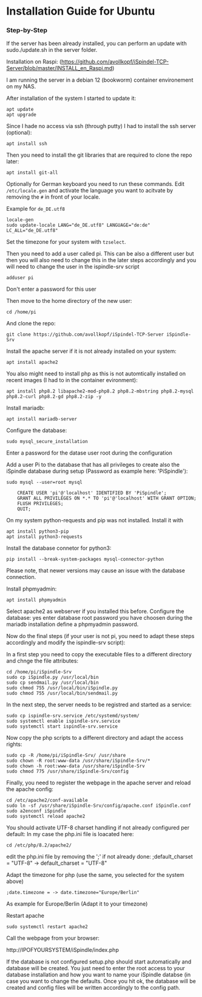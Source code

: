 # Installation Guide for Ubuntu 
### Step-by-Step

If the server has been already installed, you can perform an update with  sudo./update.sh in the server folder.

Installation on Raspi: (https://github.com/avollkopf/iSpindel-TCP-Server/blob/master/INSTALL_en_Raspi.md)

I am running the server in a debian 12 (bookworm) container environement on my NAS. 

After installation of the system I started to update it:

	apt update
	apt upgrade

Since I hade no access via ssh (through putty) I had to install the ssh server (optional):

	apt install ssh
	
Then you need to install the git libraries that are required to clone the repo later:

	apt install git-all
	
Optionally for German keyboard you need to run these commands. Edit `/etc/locale.gen` and activate the language you want to acitvate by removing the `#` in front of your locale.

Example for `de_DE.utf8`

	locale-gen
	sudo update-locale LANG="de_DE.utf8" LANGUAGE="de:de" LC_ALL="de_DE.utf8"

Set the timezone for your system with `tzselect`.
	
Then you need to add a user called pi. This can be also a different user but then you will also need to change this in the later steps accordingly and you will need to change the user in the ispindle-srv script

	adduser pi 

Don't enter a password for this user

Then move to the home directory of the new user:

	cd /home/pi

And clone the repo:

	git clone https://github.com/avollkopf/iSpindel-TCP-Server iSpindle-Srv

Install the apache server if it is not already installed on your system:

	apt install apache2

You also might need to install php as this is not automtically installed on recent images (I had to in the container evironment):

	apt install php8.2 libapache2-mod-php8.2 php8.2-mbstring php8.2-mysql php8.2-curl php8.2-gd php8.2-zip -y
	
Install mariadb:

	apt install mariadb-server

Configure the database:

	sudo mysql_secure_installation

Enter a password for the datase user root during the configuration

Add a user Pi to the database that has all privileges to create also the iSpindle database during setup (Password as example here: 'PiSpindle'):
	
	sudo mysql --user=root mysql

```
	CREATE USER 'pi'@'localhost' IDENTIFIED BY 'PiSpindle';
	GRANT ALL PRIVILEGES ON *.* TO 'pi'@'localhost' WITH GRANT OPTION;
	FLUSH PRIVILEGES;
	QUIT;
```

On my system python-requests and pip was not installed. Install it with

	apt install python3-pip
	apt install python3-requests


Install the database connetor for python3:

	pip install --break-system-packages mysql-connector-python

Please note, that newer versions may cause an issue with the database connection.

Install phpmyadmin:

	apt install phpmyadmin

Select apache2 as webserver if you installed this before.
Configure the database: yes 
enter database root password you have choosen during the mariadb installation
define a phpmyadmin password.

Now do the final steps (if your user is not pi, you need to adapt these steps accordingly and modify the ispindle-srv script):

In a first step you need to copy the executable files to a different directory and chnge the file attributes:
```
cd /home/pi/iSpindle-Srv
sudo cp iSpindle.py /usr/local/bin
sudo cp sendmail.py /usr/local/bin
sudo chmod 755 /usr/local/bin/iSpindle.py
sudo chmod 755 /usr/local/bin/sendmail.py
```

In the next step, the server needs to be registred and started as a service:
```
sudo cp ispindle-srv.service /etc/systemd/system/
sudo systemctl enable ispindle-srv.service
sudo systemctl start ispindle-srv.service
```

Now copy the php scripts to a different directory and adapt the access rights:
```
sudo cp -R /home/pi/iSpindle-Srv/ /usr/share
sudo chown -R root:www-data /usr/share/iSpindle-Srv/*
sudo chown -h root:www-data /usr/share/iSpindle-Srv
sudo chmod 775 /usr/share/iSpindle-Srv/config
```


Finally, you need to register the webpage in the apache server and reload the apache config:
```
cd /etc/apache2/conf-available
sudo ln -sf /usr/share/iSpindle-Srv/config/apache.conf iSpindle.conf
sudo a2enconf iSpindle
sudo systemctl reload apache2
```

You should activate UTF-8 charset handling if not already configured per default: In my case the php.ini file is loacated here:

	cd /etc/php/8.2/apache2/

edit the php.ini file by removing the ';' if not already done:
	;default_charset = "UTF-8"    ->  default_charset = "UTF-8"   

Adapt the timezone for php (use the same, you selected for the system above)

	;date.timezone = -> date.timezone="Europe/Berlin" 

As example for Europe/Berlin (Adapt it to your timezone)

Restart apache 

	sudo systemctl restart apache2


Call the webpage from your browser:

http://IPOFYOURSYSTEM/iSpindle/index.php

If the database is not configured setup.php should start automatically and database will be created.
You just need to enter the root access to your database installation and how you want to name your iSpindle databse (in case you want to change the defaults.
Once you hit ok, the database will be created and config files will be written accordingly to the config path.
